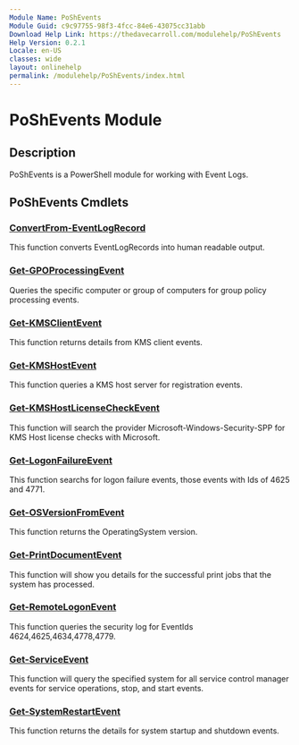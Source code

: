 ```yaml
---
Module Name: PoShEvents
Module Guid: c9c97755-98f3-4fcc-84e6-43075cc31abb
Download Help Link: https://thedavecarroll.com/modulehelp/PoShEvents
Help Version: 0.2.1
Locale: en-US
classes: wide
layout: onlinehelp
permalink: /modulehelp/PoShEvents/index.html
---
```


# PoShEvents Module
## Description
PoShEvents is a PowerShell module for working with Event Logs.

## PoShEvents Cmdlets
### [ConvertFrom-EventLogRecord](ConvertFrom-EventLogRecord.html)
This function converts EventLogRecords into human readable output.

### [Get-GPOProcessingEvent](Get-GPOProcessingEvent.html)
Queries the specific computer or group of computers for group policy processing events.

### [Get-KMSClientEvent](Get-KMSClientEvent.html)
This function returns details from KMS client events.

### [Get-KMSHostEvent](Get-KMSHostEvent.html)
This function queries a KMS host server for registration events.

### [Get-KMSHostLicenseCheckEvent](Get-KMSHostLicenseCheckEvent.html)
This function will search the provider Microsoft-Windows-Security-SPP for KMS Host license checks with Microsoft.

### [Get-LogonFailureEvent](Get-LogonFailureEvent.html)
This function searchs for logon failure events, those events with Ids of 4625 and 4771.

### [Get-OSVersionFromEvent](Get-OSVersionFromEvent.html)
This function returns the OperatingSystem version.

### [Get-PrintDocumentEvent](Get-PrintDocumentEvent.html)
This function will show you details for the successful print jobs that the system has processed.

### [Get-RemoteLogonEvent](Get-RemoteLogonEvent.html)
This function queries the security log for EventIds 4624,4625,4634,4778,4779.

### [Get-ServiceEvent](Get-ServiceEvent.html)
This function will query the specified system for all service control manager events for service operations, stop, and start events.

### [Get-SystemRestartEvent](Get-SystemRestartEvent.html)
This function returns the details for system startup and shutdown events.
